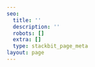 ```yaml
---
seo:
  title: ''
  description: ''
  robots: []
  extra: []
  type: stackbit_page_meta
layout: page
---
```

##
